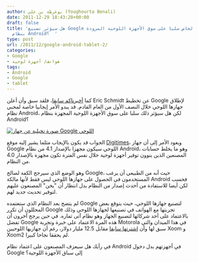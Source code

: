 ```yaml
---
author: يوغرطة بن علي (Youghourta Benali)
date: 2011-12-29 18:43:28+00:00
draft: false
title: 'هل سيؤثر تصنيع Google لجهازها اللوحي الخاص سلبا على سوق الأجهزة اللوحية المزودة
  بنظام Android؟  '
type: post
url: /2011/12/google-android-tablet-2/
categories:
- Google
- هواتف/ أجهزة لوحية
tags:
- Android
- Google
- tablet
---
```


كما [أخبرناكم سابقا](https://www.it-scoop.com/2011/12/google-android-tablet/)، فلقد سبق وأن أعلن Eric Schmidt عن تخطيط Google لإطلاق جهازها اللوحي خلال النصف الأول من العام القادم. قد يبدو الأمر إيجابيا خاصة لمحبي نظام Android، لكن هل سيؤثر ذلك سلبا على سوق الأجهزة اللوحية المجهزة بنظام Android؟




[![صورة تخيلية عن جهاز Google اللوحي](https://www.it-scoop.com/wp-content/uploads/2011/12/Google-Tablet.jpg)
](https://www.it-scoop.com/wp-content/uploads/2011/12/Google-Tablet.jpg)




الجواب قد يكون بالإيجاب مثلما يشير إليه موقع [Digitimes](http://www.digitimes.com/news/a20111226PD204.html)، ويعود الأمر إلى أن جهاز Google اللوحي سيكون مجهزا بالإصدار 4.1 من نظام Android، وهو ما يخلط حسابات المصنعين الذين ينوون توفير أجهزة لوحية خلال نفس الفترة تكون مجهزة بالإصدار 4.0 من النظام.




وهو الوضع الذي سيرجح الكفة لصالح Google، حيث أنه من الطبيعي أن يرغب المستخدمون في الحصول على جهازها اللوحي ليس فقط لأنها مالكة Android فحسب لكن أيضا للاستفادة من أحدث إصدار من النظام بدل انتظار أن "يحن" المصنعون عليهم لتوفير تحديث جديد لهم.




لم يتضح بعد النظام الذي ستعتمده Google لتصنيع جهازها اللوحي، حيث يتوقع بعض المحللون أن تكرر Google تجربتها مع الهواتف في تصنيعها لجهازها اللوحي وذلك بالاعتماد على أحد شركائها لتصنيع الجهاز وهو نظام آتى ثماره. في حين يرجح آخرون أن تفضل Google هذه المرة الاعتماد على خبرة وتجربة Motorola في هذا الميدان والتي سبق لها وأن [اشترتها سابقا](https://www.it-scoop.com/2011/08/google-motorola-mobility/) مقابل 12.5 مليار دولار، رغم أن جهازيها اللوحيين Xoom و Xoom2 لم يحققا نجاحا كبيرا.




في رأيك هل سيعزف المصنعون على اعتماد نظام Android في أجهزتهم بدل دخول Google إلى سباق الأجهزة اللوحية؟




